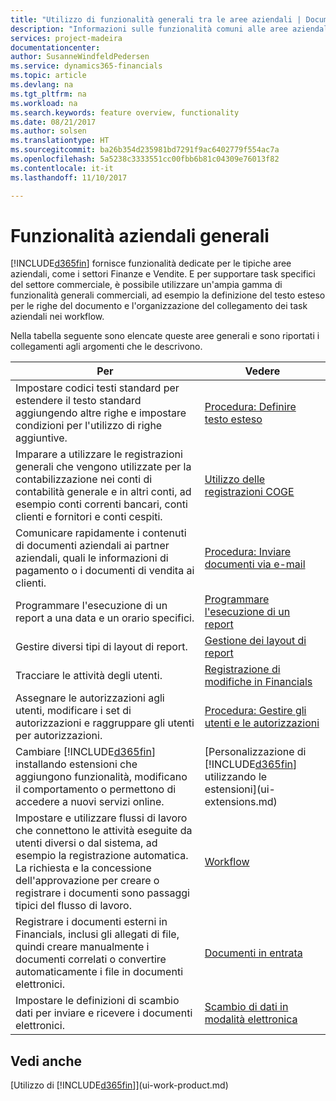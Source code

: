 ```yaml
---
title: "Utilizzo di funzionalità generali tra le aree aziendali | Documenti Microsoft"
description: "Informazioni sulle funzionalità comuni alle aree aziendali in Dynamics 365 Business edition."
services: project-madeira
documentationcenter: 
author: SusanneWindfeldPedersen
ms.service: dynamics365-financials
ms.topic: article
ms.devlang: na
ms.tgt_pltfrm: na
ms.workload: na
ms.search.keywords: feature overview, functionality
ms.date: 08/21/2017
ms.author: solsen
ms.translationtype: HT
ms.sourcegitcommit: ba26b354d235981bd7291f9ac6402779f554ac7a
ms.openlocfilehash: 5a5238c3333551cc00fbb6b81c04309e76013f82
ms.contentlocale: it-it
ms.lasthandoff: 11/10/2017

---
```

# <a name="general-business-functionality"></a>Funzionalità aziendali generali
[!INCLUDE[d365fin](includes/d365fin_md.md)] fornisce funzionalità dedicate per le tipiche aree aziendali, come i settori Finanze e Vendite. E per supportare task specifici del settore commerciale, è possibile utilizzare un'ampia gamma di funzionalità generali commerciali, ad esempio la definizione del testo esteso per le righe del documento e l'organizzazione del collegamento dei task aziendali nei workflow.

Nella tabella seguente sono elencate queste aree generali e sono riportati i collegamenti agli argomenti che le descrivono.

| Per | Vedere |
| --- | --- |
| Impostare codici testi standard per estendere il testo standard aggiungendo altre righe e impostare condizioni per l'utilizzo di righe aggiuntive. |[Procedura: Definire testo esteso](ui-how-define-ext-text.md) |
| Imparare a utilizzare le registrazioni generali che vengono utilizzate per la contabilizzazione nei conti di contabilità generale e in altri conti, ad esempio conti correnti bancari, conti clienti e fornitori e conti cespiti. |[Utilizzo delle registrazioni COGE](ui-work-general-journals.md) |
| Comunicare rapidamente i contenuti di documenti aziendali ai partner aziendali, quali le informazioni di pagamento o i documenti di vendita ai clienti. |[Procedura: Inviare documenti via e-mail](ui-how-send-documents-email.md) |
| Programmare l'esecuzione di un report a una data e un orario specifici. |[Programmare l'esecuzione di un report](ui-work-report.md#ScheduleReport) |
| Gestire diversi tipi di layout di report. |[Gestione dei layout di report](ui-manage-report-layouts.md) |
| Tracciare le attività degli utenti.|[Registrazione di modifiche in Financials](across-log-changes.md)|
|Assegnare le autorizzazioni agli utenti, modificare i set di autorizzazioni e raggruppare gli utenti per autorizzazioni.|[Procedura: Gestire gli utenti e le autorizzazioni](ui-how-users-permissions.md)|
| Cambiare [!INCLUDE[d365fin](includes/d365fin_md.md)] installando estensioni che aggiungono funzionalità, modificano il comportamento o permettono di accedere a nuovi servizi online. |[Personalizzazione di [!INCLUDE[d365fin](includes/d365fin_md.md)] utilizzando le estensioni](ui-extensions.md) |
|Impostare e utilizzare flussi di lavoro che connettono le attività eseguite da utenti diversi o dal sistema, ad esempio la registrazione automatica. La richiesta e la concessione dell'approvazione per creare o registrare i documenti sono passaggi tipici del flusso di lavoro.|[Workflow](across-workflow.md)|
|Registrare i documenti esterni in Financials, inclusi gli allegati di file, quindi creare manualmente i documenti correlati o convertire automaticamente i file in documenti elettronici.|[Documenti in entrata](across-income-documents.md)|
| Impostare le definizioni di scambio dati per inviare e ricevere i documenti elettronici. |[Scambio di dati in modalità elettronica](across-data-exchange.md) |

## <a name="see-also"></a>Vedi anche
[Utilizzo di [!INCLUDE[d365fin](includes/d365fin_md.md)]](ui-work-product.md)

